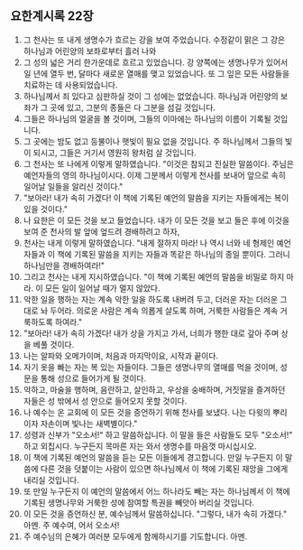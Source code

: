 ## 요한계시록 22장

1. 그 천사는 또 내게 생명수가 흐르는 강을 보여 주었습니다. 수정같이 맑은 그 강은 하나님과 어린양의 보좌로부터 흘러 나와
2. 그 성의 넓은 거리 한가운데로 흐르고 있었습니다. 강 양쪽에는 생명나무가 있어서 일 년에 열두 번, 달마다 새로운 열매를 맺고 있었습니다. 또 그 잎은 모든 사람들을 치료하는 데 사용되었습니다.
3. 하나님께서 죄 있다고 심판하실 것이 그 성에는 없었습니다. 하나님과 어린양의 보좌가 그 곳에 있고, 그분의 종들은 다 그분을 섬길 것입니다.
4. 그들은 하나님의 얼굴을 볼 것이며, 그들의 이마에는 하나님의 이름이 기록될 것입니다.
5. 그 곳에는 밤도 없고 등불이나 햇빛이 필요 없을 것입니다. 주 하나님께서 그들의 빛이 되시고, 그들은 거기서 영원히 왕처럼 살 것입니다.
6. 그 천사는 또 나에게 이렇게 말하였습니다. "이것은 참되고 진실한 말씀이다. 주님은 예언자들의 영의 하나님이시다. 이제 그분께서 이렇게 천사를 보내어 앞으로 속히 일어날 일들을 알리신 것이다."
7. "보아라! 내가 속히 가겠다! 이 책에 기록된 예언의 말씀을 지키는 자들에게는 복이 있을 것이다."
8. 나 요한은 이 모든 것을 보고 들었습니다. 내가 이 모든 것을 보고 들은 후에 이것을 보여 준 천사의 발 앞에 엎드려 경배하려고 하자,
9. 천사는 내게 이렇게 말하였습니다. "내게 절하지 마라! 나 역시 너와 네 형제인 예언자들과 이 책에 기록된 말씀을 지키는 자들과 똑같은 하나님의 종일 뿐이다. 그러니 하나님만을 경배하여라!"
10. 그리고 천사는 내게 지시하였습니다. "이 책에 기록된 예언의 말씀을 비밀로 하지 마라. 이 모든 일이 일어날 때가 멀지 않았다.
11. 악한 일을 행하는 자는 계속 악한 일을 하도록 내버려 두고, 더러운 자는 더러운 그대로 놔 두어라. 의로운 사람은 계속 의롭게 살도록 하며, 거룩한 사람들은 계속 거룩하도록 하여라."
12. "보아라! 내가 속히 가겠다! 내가 상을 가지고 가서, 너희가 행한 대로 갚아 주며 상을 베풀 것이다.
13. 나는 알파와 오메가이며, 처음과 마지막이요, 시작과 끝이다.
14. 자기 옷을 빠는 자는 복 있는 자들이다. 그들은 생명나무의 열매를 먹을 것이며, 성문을 통해 성으로 들어가게 될 것이다.
15. 악하고, 마술을 행하며, 음란하고, 살인하고, 우상을 숭배하며, 거짓말을 즐겨하던 자들은 성 밖에서 성 안으로 들어오지 못할 것이다.
16. 나 예수는 온 교회에 이 모든 것을 증언하기 위해 천사를 보냈다. 나는 다윗의 뿌리이자 자손이며 빛나는 새벽별이다."
17. 성령과 신부가 "오소서!" 하고 말씀하십니다. 이 말을 들은 사람들도 모두 "오소서!" 하고 외칩시다. 누구든지 목마른 자는 와서 생명수를 마음껏 마시십시오.
18. 이 책에 기록된 예언의 말씀을 듣는 모든 이들에게 경고합니다. 만일 누구든지 이 말씀에 다른 것을 덧붙이는 사람이 있으면 하나님께서 이 책에 기록된 재앙을 그에게 내리실 것입니다.
19. 또 만일 누구든지 이 예언의 말씀에서 어느 하나라도 빼는 자는 하나님께서 이 책에 기록된 생명나무와 거룩한 성에 참여할 특권을 빼앗아 버리실 것입니다.
20. 이 모든 것을 증언하신 분, 예수님께서 말씀하십니다. "그렇다, 내가 속히 가겠다." 아멘. 주 예수여, 어서 오소서!
21. 주 예수님의 은혜가 여러분 모두에게 함께하시기를 기도합니다. 아멘.